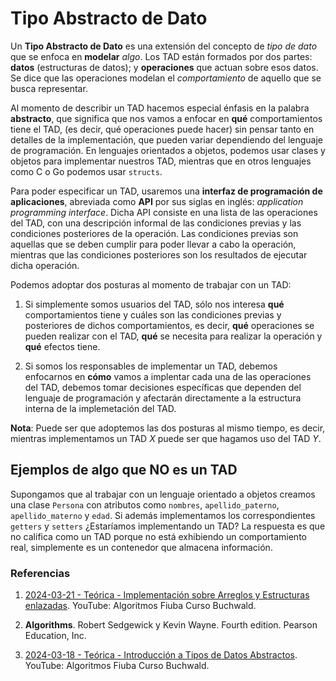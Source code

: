 # Tipo Abstracto de Dato

Un **Tipo Abstracto de Dato** es una extensión del concepto de *tipo de dato* que se enfoca en **modelar** *algo*. Los TAD están formados por dos partes: **datos** (estructuras de datos); y **operaciones** que actuan sobre esos datos. Se dice que las operaciones modelan el *comportamiento* de aquello que se busca representar.

Al momento de describir un TAD hacemos especial énfasis en la palabra **abstracto**, que significa que nos vamos a enfocar en **qué** comportamientos tiene el TAD, (es decir, qué operaciones puede hacer) sin pensar tanto en detalles de la implementación, que pueden variar dependiendo del lenguaje de programación. En lenguajes orientados a objetos, podemos usar clases y objetos para implementar nuestros TAD, mientras que en otros lenguajes como C o Go podemos usar `structs`.

Para poder especificar un TAD, usaremos una **interfaz de programación de aplicaciones**, abreviada como **API** por sus siglas en inglés: *application programming interface*. Dicha API consiste en una lista de las operaciones del TAD, con una descripción informal de las condiciones previas y las condiciones posteriores de la operación. Las condiciones previas son aquellas que se deben cumplir para poder llevar a cabo la operación, mientras que las condiciones posteriores son los resultados de ejecutar dicha operación.


Podemos adoptar dos posturas al momento de trabajar con un TAD:

1. Si simplemente somos usuarios del TAD, sólo nos interesa **qué** comportamientos tiene y cuáles son las condiciones previas y posteriores de dichos comportamientos, es decir, **qué** operaciones se pueden realizar con el TAD, **qué** se necesita para realizar la operación y **qué** efectos tiene.

2. Si somos los responsables de implementar un TAD, debemos enfocarnos en **cómo** vamos a implentar cada una de las operaciones del TAD, debemos tomar decisiones específicas que dependen del lenguaje de programación y afectarán directamente a la estructura interna de la implemetación del TAD.

**Nota**: Puede ser que adoptemos las dos posturas al mismo tiempo, es decir, mientras implementamos un TAD *X* puede ser que hagamos uso del TAD *Y*.


## Ejemplos de algo que NO es un TAD

Supongamos que al trabajar con un lenguaje orientado a objetos creamos una clase `Persona` con atributos como `nombres`, `apellido_paterno`, `apellido_materno` y `edad`. Si además implementamos los correspondientes `getters` y `setters` ¿Estaríamos implementando un TAD? La respuesta es que no califica como un TAD porque no está exhibiendo un comportamiento real, simplemente es un contenedor que almacena información.

### Referencias

1. [2024-03-21 - Teórica - Implementación sobre Arreglos y Estructuras enlazadas](https://youtu.be/57hepjLPA30?si=8RiiN4wYslrU0iFp). YouTube: Algoritmos Fiuba Curso Buchwald.

2. **Algorithms**. Robert Sedgewick y Kevin Wayne. Fourth edition. Pearson Education, Inc.

3. [2024-03-18 - Teórica - Introducción a Tipos de Datos Abstractos](https://youtu.be/cdpj6h8pSQk?si=wsKKrh1MzvkOHluA). YouTube: Algoritmos Fiuba Curso Buchwald.
